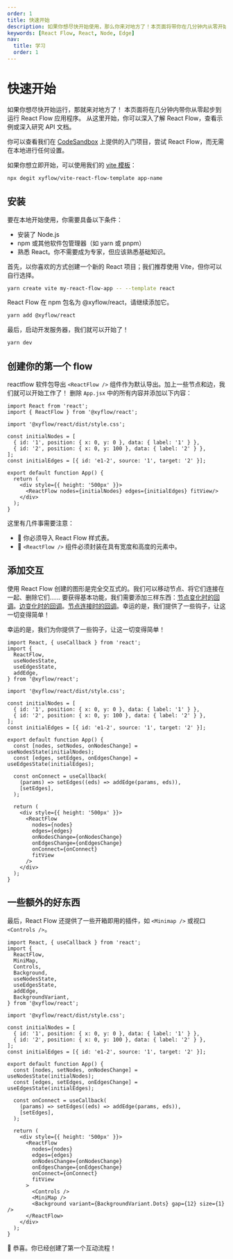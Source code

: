 ```yaml
---
order: 1
title: 快速开始
description: 如果你想尽快开始使用，那么你来对地方了！本页面将带你在几分钟内从零开始开发一个可以运行的 React Flow 应用。从这里，你可以深入了解 React Flow 的全部内容、查看示例或深入了解 API 文档。
keywords: [React Flow, React, Node, Edge]
nav:
  title: 学习
  order: 1
---
```


# 快速开始

如果你想尽快开始运行，那就来对地方了！ 本页面将在几分钟内带你从零起步到运行 React Flow 应用程序。 从这里开始，你可以深入了解 React Flow，查看示例或深入研究 API 文档。

你可以查看我们在 [CodeSandbox](https://new.reactflow.dev/ts) 上提供的入门项目，尝试 React Flow，而无需在本地进行任何设置。

如果你想立即开始，可以使用我们的 [vite 模板](https://github.com/xyflow/vite-react-flow-template)：

```sh
npx degit xyflow/vite-react-flow-template app-name
```

## 安装

要在本地开始使用，你需要具备以下条件：

- 安装了 Node.js
- npm 或其他软件包管理器（如 yarn 或 pnpm）
- 熟悉 React。你不需要成为专家，但应该熟悉基础知识。

首先，以你喜欢的方式创建一个新的 React 项目；我们推荐使用 Vite，但你可以自行选择。

```sh
yarn create vite my-react-flow-app -- --template react
```

React Flow 在 npm 包名为 @xyflow/react，请继续添加它。

```sh
yarn add @xyflow/react
```

最后，启动开发服务器，我们就可以开始了！

```sh
yarn dev
```

## 创建你的第一个 flow

reactflow 软件包导出 `<ReactFlow />` 组件作为默认导出。加上一些节点和边，我们就可以开始工作了！ 删除 `App.jsx` 中的所有内容并添加以下内容：

```tsx
import React from 'react';
import { ReactFlow } from '@xyflow/react';

import '@xyflow/react/dist/style.css';

const initialNodes = [
  { id: '1', position: { x: 0, y: 0 }, data: { label: '1' } },
  { id: '2', position: { x: 0, y: 100 }, data: { label: '2' } },
];
const initialEdges = [{ id: 'e1-2', source: '1', target: '2' }];

export default function App() {
  return (
    <div style={{ height: '500px' }}>
      <ReactFlow nodes={initialNodes} edges={initialEdges} fitView/>
    </div>
  );
}
```

这里有几件事需要注意：

- 🎨 你必须导入 React Flow 样式表。
- 📐 `<ReactFlow />` 组件必须封装在具有宽度和高度的元素中。

## 添加交互

使用 React Flow 创建的图形是完全交互式的。我们可以移动节点、将它们连接在一起、删除它们...... 要获得基本功能，我们需要添加三样东西：[节点变化时的回调](#)。[边变化时的回调](#)。[节点连接时的回调](#)。幸运的是，我们提供了一些钩子，让这一切变得简单！

幸运的是，我们为你提供了一些钩子，让这一切变得简单！

```tsx
import React, { useCallback } from 'react';
import {
  ReactFlow,
  useNodesState,
  useEdgesState,
  addEdge,
} from '@xyflow/react';

import '@xyflow/react/dist/style.css';

const initialNodes = [
  { id: '1', position: { x: 0, y: 0 }, data: { label: '1' } },
  { id: '2', position: { x: 0, y: 100 }, data: { label: '2' } },
];
const initialEdges = [{ id: 'e1-2', source: '1', target: '2' }];

export default function App() {
  const [nodes, setNodes, onNodesChange] = useNodesState(initialNodes);
  const [edges, setEdges, onEdgesChange] = useEdgesState(initialEdges);

  const onConnect = useCallback(
    (params) => setEdges((eds) => addEdge(params, eds)),
    [setEdges],
  );

  return (
    <div style={{ height: '500px' }}>
      <ReactFlow
        nodes={nodes}
        edges={edges}
        onNodesChange={onNodesChange}
        onEdgesChange={onEdgesChange}
        onConnect={onConnect}
        fitView
      />
    </div>
  );
}
```

## 一些额外的好东西

最后，React Flow 还提供了一些开箱即用的插件，如 `<Minimap />` 或视口 `<Controls />`。

```tsx
import React, { useCallback } from 'react';
import {
  ReactFlow,
  MiniMap,
  Controls,
  Background,
  useNodesState,
  useEdgesState,
  addEdge,
  BackgroundVariant,
} from '@xyflow/react';

import '@xyflow/react/dist/style.css';

const initialNodes = [
  { id: '1', position: { x: 0, y: 0 }, data: { label: '1' } },
  { id: '2', position: { x: 0, y: 100 }, data: { label: '2' } },
];
const initialEdges = [{ id: 'e1-2', source: '1', target: '2' }];

export default function App() {
  const [nodes, setNodes, onNodesChange] = useNodesState(initialNodes);
  const [edges, setEdges, onEdgesChange] = useEdgesState(initialEdges);

  const onConnect = useCallback(
    (params) => setEdges((eds) => addEdge(params, eds)),
    [setEdges],
  );

  return (
    <div style={{ height: '500px' }}>
      <ReactFlow
        nodes={nodes}
        edges={edges}
        onNodesChange={onNodesChange}
        onEdgesChange={onEdgesChange}
        onConnect={onConnect}
        fitView
      >
        <Controls />
        <MiniMap />
        <Background variant={BackgroundVariant.Dots} gap={12} size={1} />
      </ReactFlow>
    </div>
  );
}
```

🎉 恭喜。你已经创建了第一个互动流程！

